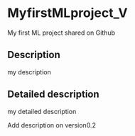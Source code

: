 # MyfirstMLproject_V
My first ML project shared on Github

##  Description

my description 

## Detailed description

my detailed description


Add description on version0.2
